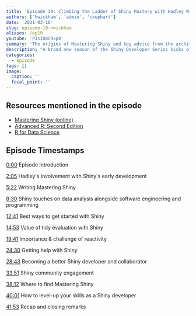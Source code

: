 ```yaml
---
title: 'Episode 19: Climbing the Ladder of Shiny Mastery with Hadley Wickham'
authors: ['hwickham', 'admin', 'ckephart']
date: '2021-03-10'
slug: episode-19-hwickham
aliases: /ep19
youtube: 'PJsIO8C9xp0' 
summary: 'The origins of Mastering Shiny and key advice from the architect of the Tidyverse!'
description: "A brand new season of the Shiny Developer Series kicks off with RStudio\'s chief scientist Hadley Wickham!  Hadley joins Eric in episode 19 to discuss his exciting new book, Mastering Shiny.  As author of many Tidyverse packages and long time contributor to the data science community, he has poured his wealth of experience into this book dedicated to helping you become a better Shiny developer.  We talk about the origins of Shiny and advice for those just starting out. For those already familiar with Shiny we discuss debugging, how to level up your skills, and best practices for seeking help and contributing to the community."
categories:
  - episode
tags: []
image:
  caption: ''
  focal_point: ''
---
```


## Resources mentioned in the episode

* [Mastering Shiny (online)](https://mastering-shiny.org)
* [Advanced R: Second Edition](https://adv-r.hadley.nz)
* [R for Data Science](https://r4ds.had.co.nz)

## Episode Timestamps

[0:00](https://www.youtube.com/watch?v=PJsIO8C9xp0&t=0m0s) Episode introduction

[2:05](https://www.youtube.com/watch?v=PJsIO8C9xp0&t=2m05s) Hadley's involvement with Shiny's early development

[5:22](https://www.youtube.com/watch?v=PJsIO8C9xp0&t=5m22s) Writing Mastering Shiny

[8:30](https://www.youtube.com/watch?v=PJsIO8C9xp0&t=8m30s) Shiny touches on data analysis alongside software engineering and programming

[12:41](https://www.youtube.com/watch?v=PJsIO8C9xp0&t=12m41s) Best ways to get started with Shiny 

[14:53](https://www.youtube.com/watch?v=PJsIO8C9xp0&t=14m53s) Value of tidy evaluation with Shiny

[19:41](https://www.youtube.com/watch?v=PJsIO8C9xp0&t=19m41s) Importance & challenge of reactivity

[24:30](https://www.youtube.com/watch?v=PJsIO8C9xp0&t=24m30s) Getting help with Shiny

[28:43](https://www.youtube.com/watch?v=PJsIO8C9xp0&t=28m43s) Becoming a better Shiny developer and collaborator

[33:51](https://www.youtube.com/watch?v=PJsIO8C9xp0&t=33m51s) Shiny community engagement

[38:12](https://www.youtube.com/watch?v=PJsIO8C9xp0&t=38m12s) Where to find Mastering Shiny

[40:01](https://www.youtube.com/watch?v=PJsIO8C9xp0&t=40m01s) How to level-up your skills as a Shiny developer

[41:53](https://www.youtube.com/watch?v=PJsIO8C9xp0&t=41m53s) Recap and closing remarks
